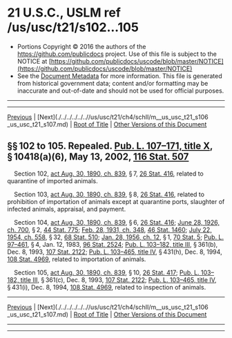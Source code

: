 ---
---

# 21 U.S.C., USLM ref /us/usc/t21/s102...105

* Portions Copyright © 2016 the authors of the https://github.com/publicdocs project.
  Use of this file is subject to the NOTICE at [https://github.com/publicdocs/uscode/blob/master/NOTICE](https://github.com/publicdocs/uscode/blob/master/NOTICE)
* See the [Document Metadata](././../../../../..//README.md) for more information.
  This file is generated from historical government data; content and/or formatting may be inaccurate and out-of-date and should not be used for official purposes.

----------
----------

[Previous](./../../../../..//us/usc/t21/ch4/schII/m__us_usc_t21_s101.md) | [Next](./../../../../..//us/usc/t21/ch4/schII/m__us_usc_t21_s106 _us_usc_t21_s107.md) | [Root of Title](./../../../../../) | [Other Versions of this Document](https://publicdocs.github.io/go/links?ns=uslm&ref=%2Fus%2Fusc%2Ft21%2Fs102...105)

## §§ 102 to 105. Repealed. [Pub. L. 107–171, title X][/us/pl/107/171/tX], § 10418(a)(6), May 13, 2002, [116 Stat. 507][/us/stat/116/507]

    Section 102, [act Aug. 30, 1890, ch. 839][/us/act/1890-08-30/ch839], § 7, [26 Stat. 416][/us/stat/26/416], related to quarantine of imported animals.

    Section 103, [act Aug. 30, 1890, ch. 839][/us/act/1890-08-30/ch839], § 8, [26 Stat. 416][/us/stat/26/416], related to prohibition of importation of animals except at quarantine ports, slaughter of infected animals, appraisal, and payment.

    Section 104, [act Aug. 30, 1890, ch. 839][/us/act/1890-08-30/ch839], § 6, [26 Stat. 416][/us/stat/26/416]; [June 28, 1926, ch. 700][/us/act/1926-06-28/ch700], § 2, [44 Stat. 775][/us/stat/44/775]; [Feb. 28, 1931, ch. 348][/us/act/1931-02-28/ch348], [46 Stat. 1460][/us/stat/46/1460]; [July 22, 1954, ch. 558][/us/act/1954-07-22/ch558], § 32, [68 Stat. 510][/us/stat/68/510]; [Jan. 28, 1956, ch. 12][/us/act/1956-01-28/ch12], § 1, [70 Stat. 5][/us/stat/70/5]; [Pub. L. 97–461][/us/pl/97/461], § 4, Jan. 12, 1983, [96 Stat. 2524][/us/stat/96/2524]; [Pub. L. 103–182, title III][/us/pl/103/182/tIII], § 361(b), Dec. 8, 1993, [107 Stat. 2122][/us/stat/107/2122]; [Pub. L. 103–465, title IV][/us/pl/103/465/tIV], § 431(h), Dec. 8, 1994, [108 Stat. 4969][/us/stat/108/4969], related to importation of animals.

    Section 105, [act Aug. 30, 1890, ch. 839][/us/act/1890-08-30/ch839], § 10, [26 Stat. 417][/us/stat/26/417]; [Pub. L. 103–182, title III][/us/pl/103/182/tIII], § 361(c), Dec. 8, 1993, [107 Stat. 2122][/us/stat/107/2122]; [Pub. L. 103–465, title IV][/us/pl/103/465/tIV], § 431(i), Dec. 8, 1994, [108 Stat. 4969][/us/stat/108/4969], related to inspection of animals.

----------

[Previous](./../../../../..//us/usc/t21/ch4/schII/m__us_usc_t21_s101.md) | [Next](./../../../../..//us/usc/t21/ch4/schII/m__us_usc_t21_s106 _us_usc_t21_s107.md) | [Root of Title](./../../../../../) | [Other Versions of this Document](https://publicdocs.github.io/go/links?ns=uslm&ref=%2Fus%2Fusc%2Ft21%2Fs102...105)

----------
----------

[/us/pl/107/171/tX]: https://publicdocs.github.io/go/links?ns=uslm&ref=%2Fus%2Fpl%2F107%2F171%2FtX
[/us/stat/116/507]: https://publicdocs.github.io/go/links?ns=uslm&ref=%2Fus%2Fstat%2F116%2F507
[/us/act/1890-08-30/ch839]: https://publicdocs.github.io/go/links?ns=uslm&ref=%2Fus%2Fact%2F1890-08-30%2Fch839
[/us/stat/26/416]: https://publicdocs.github.io/go/links?ns=uslm&ref=%2Fus%2Fstat%2F26%2F416
[/us/act/1890-08-30/ch839]: https://publicdocs.github.io/go/links?ns=uslm&ref=%2Fus%2Fact%2F1890-08-30%2Fch839
[/us/stat/26/416]: https://publicdocs.github.io/go/links?ns=uslm&ref=%2Fus%2Fstat%2F26%2F416
[/us/act/1890-08-30/ch839]: https://publicdocs.github.io/go/links?ns=uslm&ref=%2Fus%2Fact%2F1890-08-30%2Fch839
[/us/stat/26/416]: https://publicdocs.github.io/go/links?ns=uslm&ref=%2Fus%2Fstat%2F26%2F416
[/us/act/1926-06-28/ch700]: https://publicdocs.github.io/go/links?ns=uslm&ref=%2Fus%2Fact%2F1926-06-28%2Fch700
[/us/stat/44/775]: https://publicdocs.github.io/go/links?ns=uslm&ref=%2Fus%2Fstat%2F44%2F775
[/us/act/1931-02-28/ch348]: https://publicdocs.github.io/go/links?ns=uslm&ref=%2Fus%2Fact%2F1931-02-28%2Fch348
[/us/stat/46/1460]: https://publicdocs.github.io/go/links?ns=uslm&ref=%2Fus%2Fstat%2F46%2F1460
[/us/act/1954-07-22/ch558]: https://publicdocs.github.io/go/links?ns=uslm&ref=%2Fus%2Fact%2F1954-07-22%2Fch558
[/us/stat/68/510]: https://publicdocs.github.io/go/links?ns=uslm&ref=%2Fus%2Fstat%2F68%2F510
[/us/act/1956-01-28/ch12]: https://publicdocs.github.io/go/links?ns=uslm&ref=%2Fus%2Fact%2F1956-01-28%2Fch12
[/us/stat/70/5]: https://publicdocs.github.io/go/links?ns=uslm&ref=%2Fus%2Fstat%2F70%2F5
[/us/pl/97/461]: https://publicdocs.github.io/go/links?ns=uslm&ref=%2Fus%2Fpl%2F97%2F461
[/us/stat/96/2524]: https://publicdocs.github.io/go/links?ns=uslm&ref=%2Fus%2Fstat%2F96%2F2524
[/us/pl/103/182/tIII]: https://publicdocs.github.io/go/links?ns=uslm&ref=%2Fus%2Fpl%2F103%2F182%2FtIII
[/us/stat/107/2122]: https://publicdocs.github.io/go/links?ns=uslm&ref=%2Fus%2Fstat%2F107%2F2122
[/us/pl/103/465/tIV]: https://publicdocs.github.io/go/links?ns=uslm&ref=%2Fus%2Fpl%2F103%2F465%2FtIV
[/us/stat/108/4969]: https://publicdocs.github.io/go/links?ns=uslm&ref=%2Fus%2Fstat%2F108%2F4969
[/us/act/1890-08-30/ch839]: https://publicdocs.github.io/go/links?ns=uslm&ref=%2Fus%2Fact%2F1890-08-30%2Fch839
[/us/stat/26/417]: https://publicdocs.github.io/go/links?ns=uslm&ref=%2Fus%2Fstat%2F26%2F417
[/us/pl/103/182/tIII]: https://publicdocs.github.io/go/links?ns=uslm&ref=%2Fus%2Fpl%2F103%2F182%2FtIII
[/us/stat/107/2122]: https://publicdocs.github.io/go/links?ns=uslm&ref=%2Fus%2Fstat%2F107%2F2122
[/us/pl/103/465/tIV]: https://publicdocs.github.io/go/links?ns=uslm&ref=%2Fus%2Fpl%2F103%2F465%2FtIV
[/us/stat/108/4969]: https://publicdocs.github.io/go/links?ns=uslm&ref=%2Fus%2Fstat%2F108%2F4969


